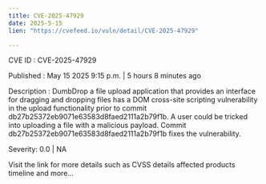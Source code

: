 ```yaml
---
title: CVE-2025-47929
date: 2025-5-15
lien: "https://cvefeed.io/vuln/detail/CVE-2025-47929"

---
```


CVE ID : CVE-2025-47929

Published :  May 15
2025
9:15 p.m. | 5 hours
8 minutes ago

Description : DumbDrop
a file upload application that provides an interface for dragging and dropping files
has a DOM cross-site scripting vulnerability in the upload functionality prior to commit db27b25372eb9071e63583d8faed2111a2b79f1b. A user could be tricked into uploading a file with a malicious payload. Commit db27b25372eb9071e63583d8faed2111a2b79f1b fixes the vulnerability.

Severity: 0.0 | NA

Visit the link for more details
such as CVSS details
affected products
timeline
and more...
